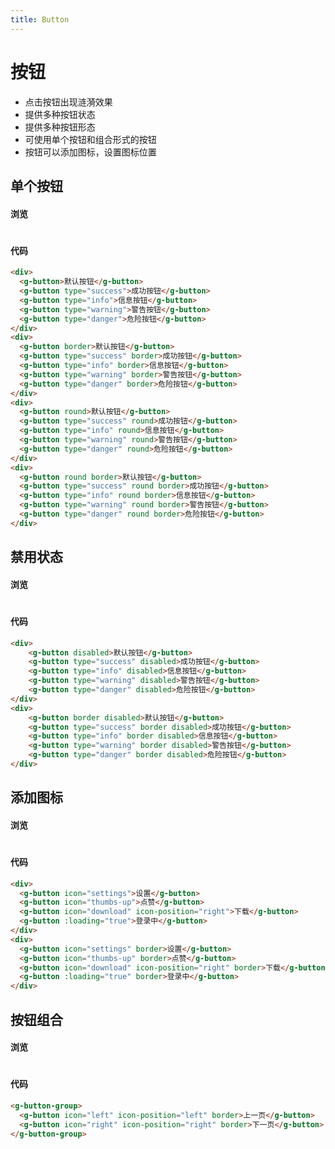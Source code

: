 ```yaml
---
title: Button
---
```


# 按钮

- 点击按钮出现涟漪效果
- 提供多种按钮状态
- 提供多种按钮形态
- 可使用单个按钮和组合形式的按钮
- 按钮可以添加图标，设置图标位置

## 单个按钮

#### 浏览

#

<ClientOnly>
<button-demos></button-demos>
</ClientOnly>

#### 代码

```html
<div>
  <g-button>默认按钮</g-button>
  <g-button type="success">成功按钮</g-button>
  <g-button type="info">信息按钮</g-button>
  <g-button type="warning">警告按钮</g-button>
  <g-button type="danger">危险按钮</g-button>
</div>
<div>
  <g-button border>默认按钮</g-button>
  <g-button type="success" border>成功按钮</g-button>
  <g-button type="info" border>信息按钮</g-button>
  <g-button type="warning" border>警告按钮</g-button>
  <g-button type="danger" border>危险按钮</g-button>
</div>
<div>
  <g-button round>默认按钮</g-button>
  <g-button type="success" round>成功按钮</g-button>
  <g-button type="info" round>信息按钮</g-button>
  <g-button type="warning" round>警告按钮</g-button>
  <g-button type="danger" round>危险按钮</g-button>
</div>
<div>
  <g-button round border>默认按钮</g-button>
  <g-button type="success" round border>成功按钮</g-button>
  <g-button type="info" round border>信息按钮</g-button>
  <g-button type="warning" round border>警告按钮</g-button>
  <g-button type="danger" round border>危险按钮</g-button>
</div>
```

## 禁用状态

#### 浏览

#

<ClientOnly>
  <button-disabled></button-disabled>
</ClientOnly>

#### 代码

```html
<div>
    <g-button disabled>默认按钮</g-button>
    <g-button type="success" disabled>成功按钮</g-button>
    <g-button type="info" disabled>信息按钮</g-button>
    <g-button type="warning" disabled>警告按钮</g-button>
    <g-button type="danger" disabled>危险按钮</g-button>
</div>
<div>
    <g-button border disabled>默认按钮</g-button>
    <g-button type="success" border disabled>成功按钮</g-button>
    <g-button type="info" border disabled>信息按钮</g-button>
    <g-button type="warning" border disabled>警告按钮</g-button>
    <g-button type="danger" border disabled>危险按钮</g-button>
</div>
```


## 添加图标

#### 浏览

#

<ClientOnly>
  <button-icon></button-icon>
</ClientOnly>

#### 代码

```html
<div>
  <g-button icon="settings">设置</g-button>
  <g-button icon="thumbs-up">点赞</g-button>
  <g-button icon="download" icon-position="right">下载</g-button>
  <g-button :loading="true">登录中</g-button>
</div>
<div>
  <g-button icon="settings" border>设置</g-button>
  <g-button icon="thumbs-up" border>点赞</g-button>
  <g-button icon="download" icon-position="right" border>下载</g-button>
  <g-button :loading="true" border>登录中</g-button>
</div>
```

## 按钮组合

#### 浏览

#

<ClientOnly>
  <buttonGroup-demos></buttonGroup-demos>
</ClientOnly>

#### 代码

```html
<g-button-group>
  <g-button icon="left" icon-position="left" border>上一页</g-button>
  <g-button icon="right" icon-position="right" border>下一页</g-button>
</g-button-group>
```